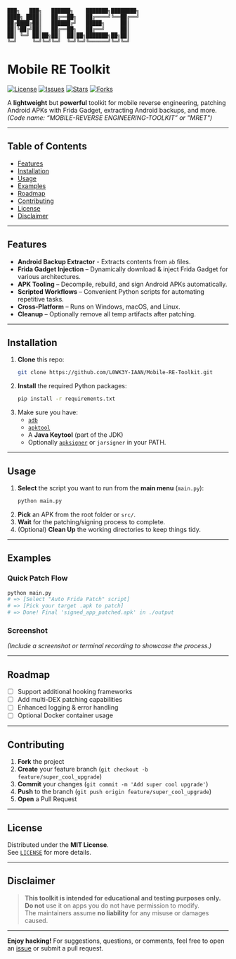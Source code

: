 ```
███╗   ███╗   ██████╗    ███████╗████████╗
████╗ ████║   ██╔══██╗   ██╔════╝╚══██╔══╝
██╔████╔██║   ██████╔╝   █████╗     ██║   
██║╚██╔╝██║   ██╔══██╗   ██╔══╝     ██║   
██║ ╚═╝ ██║██╗██║  ██║██╗███████╗██╗██║   
╚═╝     ╚═╝╚═╝╚═╝  ╚═╝╚═╝╚══════╝╚═╝╚═╝    
```


# Mobile RE Toolkit

[![License](https://img.shields.io/github/license/L0WK3Y-IAAN/Mobile-RE-Toolkit?color=blue)](LICENSE)
[![Issues](https://img.shields.io/github/issues/L0WK3Y-IAAN/Mobile-RE-Toolkit)](https://github.com/L0WK3Y-IAAN/Mobile-RE-Toolkit/issues)
[![Stars](https://img.shields.io/github/stars/L0WK3Y-IAAN/Mobile-RE-Toolkit)](https://github.com/L0WK3Y-IAAN/Mobile-RE-Toolkit/stargazers)
[![Forks](https://img.shields.io/github/forks/L0WK3Y-IAAN/Mobile-RE-Toolkit)](https://github.com/L0WK3Y-IAAN/Mobile-RE-Toolkit/network/members)

A **lightweight** but **powerful** toolkit for mobile reverse engineering, patching Android APKs with Frida Gadget, extracting Android backups, and more.  
*(Code name: “MOBILE-REVERSE ENGINEERING-TOOLKIT” or "MRET")*

---

## Table of Contents

- [Features](#features)
- [Installation](#installation)
- [Usage](#usage)
- [Examples](#examples)
- [Roadmap](#roadmap)
- [Contributing](#contributing)
- [License](#license)
- [Disclaimer](#disclaimer)

---

## Features

- **Android Backup Extractor** - Extracts contents from ```ab``` files.
- **Frida Gadget Injection** – Dynamically download & inject Frida Gadget for various architectures.  
- **APK Tooling** – Decompile, rebuild, and sign Android APKs automatically.  
- **Scripted Workflows** – Convenient Python scripts for automating repetitive tasks.  
- **Cross-Platform** – Runs on Windows, macOS, and Linux.  
- **Cleanup** – Optionally remove all temp artifacts after patching.

---

## Installation

1. **Clone** this repo:
   ```bash
   git clone https://github.com/L0WK3Y-IAAN/Mobile-RE-Toolkit.git
   ```
2. **Install** the required Python packages:
   ```bash
   pip install -r requirements.txt
   ```
3. Make sure you have:
   - [`adb`](https://developer.android.com/studio/command-line/adb)  
   - [`apktool`](https://ibotpeaches.github.io/Apktool/)  
   - A **Java Keytool** (part of the JDK)  
   - Optionally [`apksigner`](https://developer.android.com/studio/command-line/apksigner) or `jarsigner` in your PATH.

---

## Usage

1. **Select** the script you want to run from the **main menu** (`main.py`):
   ```bash
   python main.py
   ```
2. **Pick** an APK from the root folder or `src/`.  
3. **Wait** for the patching/signing process to complete.  
4. (Optional) **Clean Up** the working directories to keep things tidy.

---

## Examples

### Quick Patch Flow

```bash
python main.py
# => [Select "Auto Frida Patch" script]
# => [Pick your target .apk to patch]
# => Done! Final 'signed_app_patched.apk' in ./output
```

### Screenshot

*(Include a screenshot or terminal recording to showcase the process.)*

---

## Roadmap

- [ ] Support additional hooking frameworks  
- [ ] Add multi-DEX patching capabilities  
- [ ] Enhanced logging & error handling  
- [ ] Optional Docker container usage  

---

## Contributing

1. **Fork** the project  
2. **Create** your feature branch (`git checkout -b feature/super_cool_upgrade`)  
3. **Commit** your changes (`git commit -m 'Add super cool upgrade'`)  
4. **Push** to the branch (`git push origin feature/super_cool_upgrade`)  
5. **Open** a Pull Request

---

## License

Distributed under the **MIT License**.  
See [`LICENSE`](LICENSE) for more details.

---

## Disclaimer

> **This toolkit is intended for educational and testing purposes only.**  
> **Do not** use it on apps you do not have permission to modify.  
> The maintainers assume **no liability** for any misuse or damages caused.

---

**Enjoy hacking!** For suggestions, questions, or comments, feel free to open an [issue](https://github.com/L0WK3Y-IAAN/Mobile-RE-Toolkit/issues) or submit a pull request.
